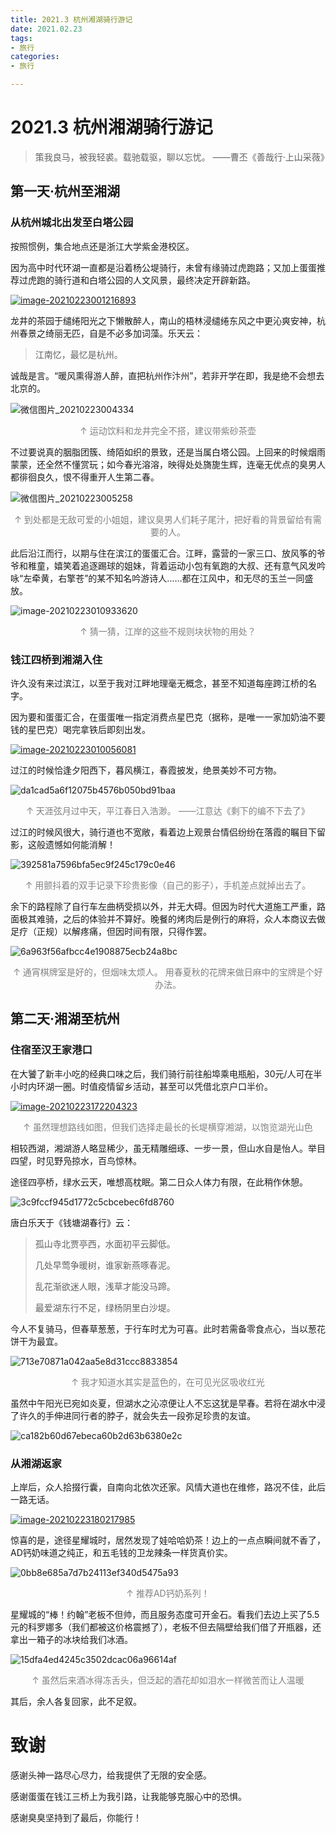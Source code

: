 ```yaml
---
title: 2021.3 杭州湘湖骑行游记
date: 2021.02.23
tags:
- 旅行
categories: 
- 旅行

---
```


# 2021.3 杭州湘湖骑行游记

> 策我良马，被我轻裘。载驰载驱，聊以忘忧。  ——曹丕《善哉行·上山采薇》

## 第一天·杭州至湘湖

### 从杭州城北出发至白塔公园

按照惯例，集合地点还是浙江大学紫金港校区。

因为高中时代环湖一直都是沿着杨公堤骑行，未曾有缘骑过虎跑路；又加上蛋蛋推荐过虎跑的骑行道和白塔公园的人文风景，最终决定开辟新路。

[![image-20210223001216893](https://gitee.com/DF-Master/yidapicbed/raw/master/markdown/20210223001217.png)](https://goo.gl/maps/nYGXvGuhi1SQxNBv9)

龙井的茶园于缱绻阳光之下懒散醉人，南山的梧林浸缱绻东风之中更沁爽安神，杭州春景之绮丽无匹，自是不必多加词藻。乐天云：

> 江南忆，最忆是杭州。

诚哉是言。“暖风熏得游人醉，直把杭州作汴州”，若非开学在即，我是绝不会想去北京的。



![微信图片_20210223004334](https://gitee.com/DF-Master/yidapicbed/raw/master/markdown/20210223004428.jpg)

<center><font color="gray">↑ 运动饮料和龙井完全不搭，建议带紫砂茶壶</font></center>

不过要说真的胭脂团簇、绮陌如织的景致，还是当属白塔公园。上回来的时候烟雨蒙蒙，还全然不懂赏玩；如今春光溶溶，映得处处旖旎生辉，连毫无优点的臭男人都徘徊良久，恨不得重开人生第二春。

![微信图片_20210223005258](https://gitee.com/DF-Master/yidapicbed/raw/master/markdown/20210223005309.jpg)

<center><font color="gray">↑  到处都是无敌可爱的小姐姐，建议臭男人们耗子尾汁，把好看的背景留给有需要的人。</font></center>

此后沿江而行，以期与住在滨江的蛋蛋汇合。江畔，露营的一家三口、放风筝的爷爷和稚童，嬉笑着追逐踢球的姐妹，背着运动小包有氧跑的大叔、还有意气风发吟咏“左牵黄，右擎苍”的某不知名吟游诗人……都在江风中，和无尽的玉兰一同盛放。

![image-20210223010933620](https://gitee.com/DF-Master/yidapicbed/raw/master/markdown/20210223010943.jpg)

<center><font color="gray">↑  猜一猜，江岸的这些不规则块状物的用处？</font></center>

### 钱江四桥到湘湖入住

许久没有来过滨江，以至于我对江畔地理毫无概念，甚至不知道每座跨江桥的名字。

因为要和蛋蛋汇合，在蛋蛋唯一指定消费点星巴克（据称，是唯一一家加奶油不要钱的星巴克）喝完拿铁后即刻出发。

[![image-20210223010056081](https://gitee.com/DF-Master/yidapicbed/raw/master/markdown/20210223010056.png)](https://goo.gl/maps/NakUtGk49y6oh5pSA)

过江的时候恰逢夕阳西下，暮风横江，春霞披发，绝景美妙不可方物。

![da1cad5a6f12075b4576b050bd91baa](https://gitee.com/DF-Master/yidapicbed/raw/master/markdown/20210223010351.jpg)

<center><font color="gray">↑  天涯弦月过中天，平江春日入浩渺。  ——江意达《剩下的编不下去了》</font></center>

过江的时候风很大，骑行道也不宽敞，看着边上观景台情侣纷纷在落霞的瞩目下留影，这般遗憾如何能消解！

![392581a7596bfa5ec9f245c179c0e46](https://gitee.com/DF-Master/yidapicbed/raw/master/markdown/20210223011415.jpg)

<center><font color="gray">↑  用颤抖着的双手记录下珍贵影像（自己的影子），手机差点就掉出去了。</font></center>

余下的路程除了自行车左曲柄受损以外，并无大碍。但因为时代大道施工严重，路面极其难骑，之后的体验并不算好。晚餐的烤肉后是例行的麻将，众人本商议去做足疗（正规）以解疼痛，但因时间有限，只得作罢。

![6a963f56afbcc4e1908875ecb24a8bc](https://gitee.com/DF-Master/yidapicbed/raw/master/markdown/20210223011852.jpg)

<center><font color="gray">↑  通宵棋牌室是好的，但烟味太烦人。
    用春夏秋的花牌来做日麻中的宝牌是个好办法。</font></center>


## 第二天·湘湖至杭州

### 住宿至汉王家港口

在大饕了新丰小吃的经典口味之后，我们骑行前往船埠乘电瓶船，30元/人可在半小时内环湖一圈。时值疫情留乡活动，甚至可以凭借北京户口半价。

[![image-20210223172204323](https://gitee.com/DF-Master/yidapicbed/raw/master/markdown/20210223172204.png)](https://goo.gl/maps/zxusiHUTgQAi5MzD7)

<center><font color="gray">↑ 虽然理想路线如图，但我们选择走最长的长堤横穿湘湖，以饱览湖光山色</font></center>

相较西湖，湘湖游人略显稀少，虽无精雕细琢、一步一景，但山水自是怡人。举目四望，时见野凫掠水，百鸟惊林。

途径四亭桥，绿水云天，唯想高枕眠。第二日众人体力有限，在此稍作休憩。

![3c9fccf945d1772c5cbcebec6fd8760](https://gitee.com/DF-Master/yidapicbed/raw/master/markdown/20210223173517.jpg)

唐白乐天于《钱塘湖春行》云：

> 孤山寺北贾亭西，水面初平云脚低。
>
> 几处早莺争暖树，谁家新燕啄春泥。
>
> 乱花渐欲迷人眼，浅草才能没马蹄。
>
> 最爱湖东行不足，绿杨阴里白沙堤。

今人不复骑马，但春草葱葱，于行车时尤为可喜。此时若需备零食点心，当以葱花饼干为最宜。

![713e70871a042aa5e8d31ccc8833854](https://gitee.com/DF-Master/yidapicbed/raw/master/markdown/20210223174334.jpg)

<center><font color="gray">↑ 我才知道水其实是蓝色的，在可见光区吸收红光</font></center>

虽然中午阳光已宛如炎夏，但湖水之沁凉便让人不忘这犹是早春。若将在湖水中浸了许久的手伸进同行者的脖子，就会失去一段弥足珍贵的友谊。

![ca182b60d67ebeca60b2d63b6380e2c](https://gitee.com/DF-Master/yidapicbed/raw/master/markdown/20210223175134.jpg)

### 从湘湖返家

上岸后，众人拾掇行囊，自南向北依次还家。风情大道也在维修，路况不佳，此后一路无话。

[![image-20210223180217985](https://gitee.com/DF-Master/yidapicbed/raw/master/markdown/20210223180218.png)](https://goo.gl/maps/kokGAC61xJ3xKU4Z8)

惊喜的是，途径星耀城时，居然发现了娃哈哈奶茶！边上的一点点瞬间就不香了，AD钙奶味道之纯正，和五毛钱的卫龙辣条一样货真价实。

![0bb8e685a7d7b24113ef340d5475a93](https://gitee.com/DF-Master/yidapicbed/raw/master/markdown/20210223180443.jpg)

<center><font color="gray">↑ 推荐AD钙奶系列！</font></center>

星耀城的“棒！约翰”老板不但帅，而且服务态度可开金石。看我们去边上买了5.5元的科罗娜多（我们都被这价格震撼了），老板不但去隔壁给我们借了开瓶器，还拿出一箱子的冰块给我们冰酒。

![15dfa4ed4245c3502dcac06a96614af](https://gitee.com/DF-Master/yidapicbed/raw/master/markdown/20210223180845.jpg)

<center><font color="gray">↑ 虽然后来酒冰得冻舌头，但泛起的酒花却如泪水一样微苦而让人温暖</font></center>

其后，余人各复回家，此不足叙。



# 致谢

感谢头神一路尽心尽力，给我提供了无限的安全感。

感谢蛋蛋在钱江三桥上为我引路，让我能够克服心中的恐惧。

感谢臭臭坚持到了最后，你能行！